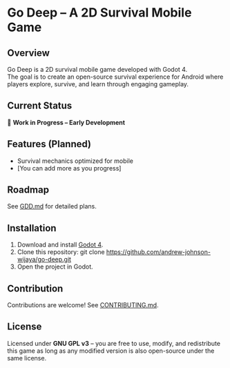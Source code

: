 # Go Deep – A 2D Survival Mobile Game

## Overview
Go Deep is a 2D survival mobile game developed with Godot 4.  
The goal is to create an open-source survival experience for Android where players explore, survive, and learn through engaging gameplay.

## Current Status
🚧 **Work in Progress – Early Development**

## Features (Planned)
- Survival mechanics optimized for mobile
- [You can add more as you progress]

## Roadmap
See [GDD.md](GDD.md) for detailed plans.

## Installation
1. Download and install [Godot 4](https://godotengine.org/download).
2. Clone this repository: git clone https://github.com/andrew-johnson-wijaya/go-deep.git
3. Open the project in Godot.

## Contribution
Contributions are welcome! See [CONTRIBUTING.md](CONTRIBUTING.md).

## License
Licensed under **GNU GPL v3** – you are free to use, modify, and redistribute this game as long as any modified version is also open-source under the same license.

